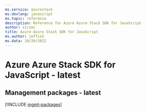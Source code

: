 ```yaml
---
ms.service: azurestack
ms.devlang: javascript
ms.topic: reference
description: Reference for Azure Azure Stack SDK for JavaScript
author: xirzec
title: Azure Azure Stack SDK for JavaScript
ms.author: jeffish
ms.data: 10/20/2022
---
```

# Azure Azure Stack SDK for JavaScript - latest

## Management packages - latest
[!INCLUDE [mgmt-packages](azure-stack-mgmt-index.md)]